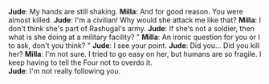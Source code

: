 **Jude**: My hands are still shaking. 
**Milla**: And for good reason. You were almost killed. 
**Jude**: I'm a civilian! Why would she attack me like that? 
**Milla**: I don't think she's part of Rashugal's army. 
**Jude**: If she's not a soldier, then what is she doing at a military facility? "
**Milla**: An ironic question for you or I to ask, don't you think? "
**Jude**: I see your point. 
**Jude**: Did you... Did you kill her? 
**Milla**: I'm not sure. I tried to go easy on her, but humans are so fragile. I keep having to tell the Four not to overdo it.  
**Jude**: I'm not really following you.